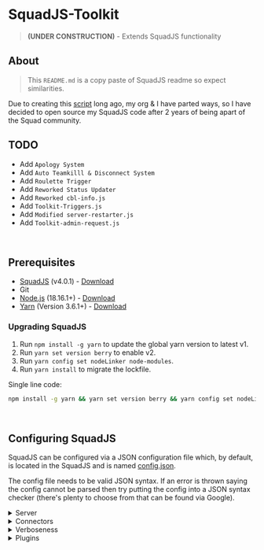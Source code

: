 # SquadJS-Toolkit

> **(UNDER CONSTRUCTION)** - Extends SquadJS functionality

## **About**

> This `README.md` is a copy paste of SquadJS readme so expect similarities.

Due to creating this [script](https://github.com/magicoflolis/Magic-PH) long ago, my org & I have parted ways, so I have decided to open source my SquadJS code after 2 years of being apart of the Squad community.

## TODO

* Add `Apology System`
* Add `Auto Teamkilll & Disconnect System`
* Add `Roulette Trigger`
* Add `Reworked Status Updater`
* Add `Reworked cbl-info.js`
* Add `Toolkit-Triggers.js`
* Add `Modified server-restarter.js`
* Add `Toolkit-admin-request.js`

<br>

## **Prerequisites**

* [SquadJS](https://github.com/Team-Silver-Sphere/SquadJS) (v4.0.1) - [Download](https://github.com/Team-Silver-Sphere/SquadJS/releases/latest)
* Git
* [Node.js](https://nodejs.org/en/) (18.16.1+) - [Download](https://nodejs.org/en/)
* [Yarn](https://yarnpkg.com/) (Version 3.6.1+) - [Download](https://yarnpkg.com/getting-started/install)

### **Upgrading SquadJS**

1. Run `npm install -g yarn` to update the global yarn version to latest v1.
2. Run `yarn set version berry` to enable v2.
3. Run `yarn config set nodeLinker node-modules`.
4. Run `yarn install` to migrate the lockfile.

Single line code:

```bash
npm install -g yarn && yarn set version berry && yarn config set nodeLinker node-modules && yarn install
```

<br>

## **Configuring SquadJS**

SquadJS can be configured via a JSON configuration file which, by default, is located in the SquadJS and is named [config.json](./config.json).

The config file needs to be valid JSON syntax. If an error is thrown saying the config cannot be parsed then try putting the config into a JSON syntax checker (there's plenty to choose from that can be found via Google).

<details>
  <summary>Server</summary>

## Server Configuration

The following section of the configuration contains information about your Squad server.

  ```json
  "server": {
    "id": 1,
    "host": "xxx.xxx.xxx.xxx",
    "queryPort": 27165,
    "rconPort": 21114,
    "rconPassword": "password",
    "rconPassThrough": true,
    "rconPassThroughPort": 8124,
    "dumpRconResponsesToFile": false,
    "logReaderMode": "tail",
    "logDir": "C:/path/to/squad/log/folder",
    "ftp":{
      "port": 21,
      "user": "FTP Username",
      "password": "FTP Password",
      "useListForSize": false
    },
    "adminLists": [
      {
        "type": "local",
        "source": "C:/Users/Administrator/Desktop/Servers/sq_arty_party/SquadGame/ServerConfig/Admins.cfg",
      },
      {
        "type": "remote",
        "source": "http://yourWebsite.com/Server1/Admins.cfg",
      }
    ],
    "webURL": "https://www.battlemetrics.com/servers/squad/YOUR_SQUAD_SERVER"
  },
  ```

* `id` - An integer ID to uniquely identify the server.
* `host` - The IP of the server.
* `queryPort` - The query port of the server.
* `rconPort` - The RCON port of the server.
* `rconPassword` - The RCON password of the server.
* `logReaderMode` - `tail` will read from a local log file. `ftp` will read from a remote log file using the FTP protocol.
* `logDir` - The folder where your Squad logs are saved. Most likely will be `C:/servers/squad_server/SquadGame/Saved/Logs`.
* `ftp:port` - The FTP port of the server. Only required for `ftp` `logReaderMode`.
* `ftp:user` - The FTP user of the server. Only required for `ftp` `logReaderMode`.
* `ftp:password` - The FTP password of the server. Only required for `ftp` `logReaderMode`.
* `adminLists` - Sources for identifying an admins on the server, either remote or local.
* `webURL` - Your Squad servers website or BattleMetrics page.

  ---

</details>

<details>
  <summary>Connectors</summary>

## Connector Configuration

**Discord:**

Connects to Discord via `discord.js`.

```json
{
  "discord": {
    "clientID": "Discord Application ID",
    "guidID": "Discord Server ID",
    "token": "Discord Login Token",
    "intents": ["Guilds", "GuildMessages", "MessageContent"],
    "channelIDs": [
      {
        "label": "Channel Name",
        "channelID": "Chanel ID"
      }
    ],
    "embedDefaults": {
      "clan": "[SquadJS] ",
      "name": "Cerberus",
      "iconURL": "https://i.imgur.com/HHEX79K.png",
      "url": "https://www.battlemetrics.com/servers/squad",
      "format": {
        "player": "[[{{name}}](https://www.battlemetrics.com/rcon/players?filter[search]={{EOSID}}&method=quick&redirect=1 'Go to BattleMetrics')] - [[{{steamID}}](https://steamcommunity.com/profiles/{{steamID}} 'Go to Steam Profile')]",
        "squad": "{{squadID}} : {{squadName}}",
        "team": "{{teamID}} : {{teamName}}"
      }
    },
    "webhook": {
      "id": "Webhook ID",
      "token": "Webhook Token"
    }
  }
}
```

* `clientID` - Your discord bots ID
* `guidID` - Your discord server ID
* `token` - Your discord bots "Reset Token"
* `intents` - Your discord bots intents, see [Gateway Intents](https://discordjs.guide/popular-topics/intents.html#privileged-intents)
* `channelIDs` - An array of channels you would like to use.
* `channelIDs:label` - A label to use when calling `sendDiscordMessage(message, {{LABELS}})`, example `sendDiscordMessage('My discord message', 'admin-alerts')`
* `channelIDs:channelID` - Discord Channel ID
* `embedDefaults` - The default layout for embed messages, see [Embeds](https://discordjs.guide/popular-topics/embeds.html)
* `embedDefaults:clan` - Your server clan, can be an empty string.
* `embedDefaults:name` - Embeded message title, can be an empty string.
* `embedDefaults:iconURL` - Embeded message iconURL, can be `null`.
* `embedDefaults:url` - Embeded message URL, can be `null`.
* `embedDefaults:format` - Embeded message fields, will convert player data.
* `embedDefaults:format:player` - Player string.
* `embedDefaults:format:squad` - Player squad string.
* `embedDefaults:format:team` - Team string.
* `webhook` - Optional, see [Webhooks](https://discordjs.guide/popular-topics/webhooks.html#webhooks)
* `webhook:id` - Enter the ID part of `https://discord.com/api/webhooks/{{ID}}/token`
* `webhook:token` - Enter the TOKEN part of `https://discord.com/api/webhooks/id/{{TOKEN}}`

**BattleMetrics:**

Connects to the BattleMetrics API.

```json
{
  "BattleMetrics": {
    "BanLists": [
      {
        "name": "Ban List Name",
        "listID": "Ban List ID",
        "UUID": "Ban List UUID"
      }
    ],
    "listID": "Ban List ID",
    "orgID": "Org ID",
    "serverID": "Server ID",
    "token": "BattleMetrics Token",
    "UUID": "OWI"
  }
}
```

 ---
</details>

<details>
  <summary>Verboseness</summary>

## Console Output Configuration

The `logger` section configures how verbose a module of SquadJS will be as well as the displayed color.

```json
    "logger": {
      "verboseness": {
        "SquadServer": 1,
        "LogParser": 1,
        "RCON": 1
      },
      "colors": {
        "Toolkit": "cyanBright",
        "DiscordJS": "cyanBright",
        "Err": "redBright",
        "SquadServer": "yellowBright",
        "SquadServerFactory": "yellowBright",
        "LogParser": "blueBright",
        "RCON": "redBright"
      }
    }
```

The larger the number set in the `verboseness` section for a specified module the more it will print to the console.

  ---
</details>

<details>
  <summary>Plugins</summary>

## Toolkit Plugins

**Profanity Filter:**

```json
{
  "plugin": "ToolkitProfanity",
  "enabled": true,
  "bmClient": "BattleMetrics",
  "discordClient": "discord",
  "Ban": {
    "note": "Banned by Cerberus System",
    "reason": "{{reason}} | {{timeLeft}}"
  },
  "embedInfo": {
    "clan": "[SquadJS] ",
    "name": "Cerberus",
    "iconURL": "https://i.imgur.com/HHEX79K.png",
    "url": "https://www.battlemetrics.com/servers/squad",
    "format": {
      "player": "[[{{name}}](https://www.battlemetrics.com/rcon/players?filter[search]={{EOSID}}&method=quick&redirect=1 'Go to BattleMetrics')] - [[{{steamID}}](https://steamcommunity.com/profiles/{{steamID}} 'Go to Steam Profile')]",
      "squad": "{{squadID}} : {{squadName}}",
      "team": "{{teamID}} : {{teamName}}"
    }
  },
  "ignoreChats": []
}
```

* `bmClient` - Name of the BattleMetrics connector.
* `discordClient` - Name of the Discord connector.
* `Ban:note` - Added to the beginning of ban notes.
* `Ban:reason` - Default ban reason.
* `embedInfo` - Overwrites `discord:embedDefaults`.
* `ignoreChats` - Ignore certain chats.

  ---
</details>
